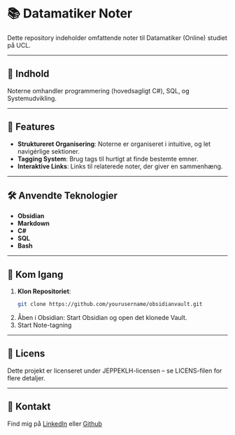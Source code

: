 	
# 📚 Datamatiker Noter

Dette repository indeholder omfattende noter til Datamatiker (Online) studiet på UCL.

---

## 🚀 Indhold

Noterne omhandler programmering (hovedsagligt C#), SQL, og Systemudvikling.

---

## 🌟 Features

- **Struktureret Organisering**: Noterne er organiseret i intuitive, og let navigérlige sektioner.
- **Tagging System**: Brug tags til hurtigt at finde bestemte emner. 
- **Interaktive Links**:  Links til relaterede noter, der giver en sammenhæng.

---

## 🛠️ Anvendte Teknologier

- **Obsidian**
- **Markdown**
- **C#**
- **SQL**
- **Bash** 

---

## 📌 Kom Igang

1. **Klon Repositoriet**:
   ```bash
   git clone https://github.com/yourusername/obsidianvault.git
   ```
2. Åben i Obsidian: Start Obsidian og open det klonede Vault.
3. Start Note-tagning

---

## 📄 Licens
Dette projekt er licenseret under JEPPEKLH-licensen – se LICENS-filen for flere detaljer.

---
## 💬 Kontakt
Find mig på [LinkedIn](www.linkedn.dk) eller [Github](www.github.com/jeppeklh)
